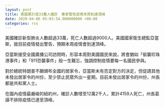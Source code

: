```yaml
---
layout: post
title: 美國累計逾33萬人確診　專家警告疫情本周到達頂峰
date: 2020-04-06 05:03:54.000000000 +08:00
categories: rss
---
```


美國確診新型肺炎人數超過33萬，死亡人數超過9000人。美國國家衛生總監亞當斯，就目前疫情發出警告，預期本周疫情會到達頂峰。

亞當斯接受全國廣播公司訪問時，形容本周對美國國民來說，將會猶如「偷襲珍珠港事件」和「911恐襲事件」般一生難忘，強調控制疫情要每一名國民參與。

對於總統特朗普不願頒布全國的居家令，亞當斯未有否定對方的決定，但促請其他未發出居家令的州份，至少禁止民眾外出一星期。目前未發出居家令的州份，州長都是共和黨人士。

在國內疫情最嚴峻的紐約州，確診人數增至12萬2千人，累計4159人死亡，州長葛謨不排除疫情已達至頂峰。
